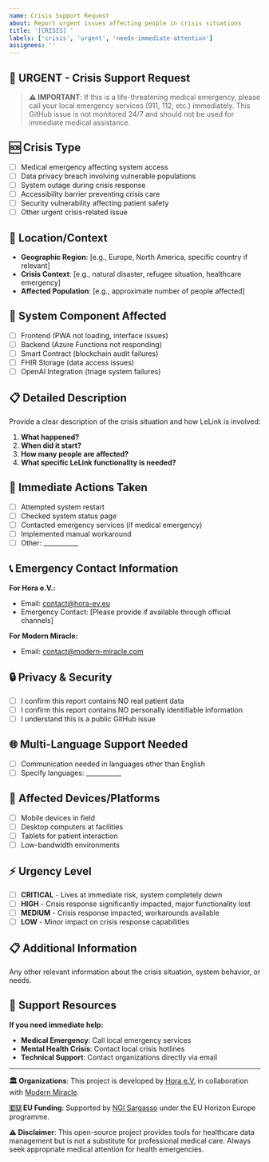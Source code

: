 ```yaml
---
name: Crisis Support Request
about: Report urgent issues affecting people in crisis situations
title: '[CRISIS] '
labels: ['crisis', 'urgent', 'needs-immediate-attention']
assignees: ''
---
```


## 🚨 **URGENT - Crisis Support Request**

> **⚠️ IMPORTANT**: If this is a life-threatening medical emergency, please call your local emergency services (911, 112, etc.) immediately. This GitHub issue is not monitored 24/7 and should not be used for immediate medical assistance.

## 🆘 **Crisis Type**
- [ ] Medical emergency affecting system access
- [ ] Data privacy breach involving vulnerable populations
- [ ] System outage during crisis response
- [ ] Accessibility barrier preventing crisis care
- [ ] Security vulnerability affecting patient safety
- [ ] Other urgent crisis-related issue

## 📍 **Location/Context**
- **Geographic Region**: [e.g., Europe, North America, specific country if relevant]
- **Crisis Context**: [e.g., natural disaster, refugee situation, healthcare emergency]
- **Affected Population**: [e.g., approximate number of people affected]

## 🔧 **System Component Affected**
- [ ] Frontend (PWA not loading, interface issues)
- [ ] Backend (Azure Functions not responding)
- [ ] Smart Contract (blockchain audit failures)
- [ ] FHIR Storage (data access issues)
- [ ] OpenAI Integration (triage system failures)

## 📋 **Detailed Description**
Provide a clear description of the crisis situation and how LeLink is involved:

1. **What happened?**
2. **When did it start?**
3. **How many people are affected?**
4. **What specific LeLink functionality is needed?**

## 🔄 **Immediate Actions Taken**
- [ ] Attempted system restart
- [ ] Checked system status page
- [ ] Contacted emergency services (if medical emergency)
- [ ] Implemented manual workaround
- [ ] Other: ___________

## 📞 **Emergency Contact Information**
**For Hora e.V.:**
- Email: [contact@hora-ev.eu](mailto:contact@hora-ev.eu)
- Emergency Contact: [Please provide if available through official channels]

**For Modern Miracle:**
- Email: [contact@modern-miracle.com](mailto:contact@modern-miracle.com)

## 🔒 **Privacy & Security**
- [ ] I confirm this report contains NO real patient data
- [ ] I confirm this report contains NO personally identifiable information
- [ ] I understand this is a public GitHub issue

## 🌐 **Multi-Language Support Needed**
- [ ] Communication needed in languages other than English
- [ ] Specify languages: ___________

## 📱 **Affected Devices/Platforms**
- [ ] Mobile devices in field
- [ ] Desktop computers at facilities
- [ ] Tablets for patient interaction
- [ ] Low-bandwidth environments

## ⚡ **Urgency Level**
- [ ] **CRITICAL** - Lives at immediate risk, system completely down
- [ ] **HIGH** - Crisis response significantly impacted, major functionality lost
- [ ] **MEDIUM** - Crisis response impacted, workarounds available
- [ ] **LOW** - Minor impact on crisis response capabilities

## 📋 **Additional Information**
Any other relevant information about the crisis situation, system behavior, or needs.

## 🤝 **Support Resources**
**If you need immediate help:**
- **Medical Emergency**: Call local emergency services
- **Mental Health Crisis**: Contact local crisis hotlines
- **Technical Support**: Contact organizations directly via email

---

**🏛️ Organizations**: This project is developed by [Hora e.V.](https://hora-ev.eu) in collaboration with [Modern Miracle](https://modern-miracle.com).

**🇪🇺 EU Funding**: Supported by [NGI Sargasso](https://ngisargasso.eu/) under the EU Horizon Europe programme.

**⚠️ Disclaimer**: This open-source project provides tools for healthcare data management but is not a substitute for professional medical care. Always seek appropriate medical attention for health emergencies.